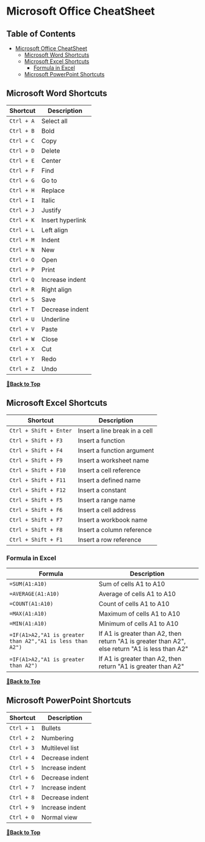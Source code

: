 # Microsoft Office CheatSheet

## Table of Contents

- [Microsoft Office CheatSheet](#microsoft-office-cheatsheet)
  - [Microsoft Word Shortcuts](#microsoft-word-shortcuts)
  - [Microsoft Excel Shortcuts](#microsoft-excel-shortcuts)
    - [Formula in Excel](#formula-in-excel)
  - [Microsoft PowerPoint Shortcuts](#microsoft-powerpoint-shortcuts)

## Microsoft Word Shortcuts

| Shortcut   | Description      |
| ---------- | ---------------- |
| `Ctrl + A` | Select all       |
| `Ctrl + B` | Bold             |
| `Ctrl + C` | Copy             |
| `Ctrl + D` | Delete           |
| `Ctrl + E` | Center           |
| `Ctrl + F` | Find             |
| `Ctrl + G` | Go to            |
| `Ctrl + H` | Replace          |
| `Ctrl + I` | Italic           |
| `Ctrl + J` | Justify          |
| `Ctrl + K` | Insert hyperlink |
| `Ctrl + L` | Left align       |
| `Ctrl + M` | Indent           |
| `Ctrl + N` | New              |
| `Ctrl + O` | Open             |
| `Ctrl + P` | Print            |
| `Ctrl + Q` | Increase indent  |
| `Ctrl + R` | Right align      |
| `Ctrl + S` | Save             |
| `Ctrl + T` | Decrease indent  |
| `Ctrl + U` | Underline        |
| `Ctrl + V` | Paste            |
| `Ctrl + W` | Close            |
| `Ctrl + X` | Cut              |
| `Ctrl + Y` | Redo             |
| `Ctrl + Z` | Undo             |

**[🔼Back to Top](#table-of-contents)**

## Microsoft Excel Shortcuts

| Shortcut               | Description                   |
| ---------------------- | ----------------------------- |
| `Ctrl + Shift + Enter` | Insert a line break in a cell |
| `Ctrl + Shift + F3`    | Insert a function             |
| `Ctrl + Shift + F4`    | Insert a function argument    |
| `Ctrl + Shift + F9`    | Insert a worksheet name       |
| `Ctrl + Shift + F10`   | Insert a cell reference       |
| `Ctrl + Shift + F11`   | Insert a defined name         |
| `Ctrl + Shift + F12`   | Insert a constant             |
| `Ctrl + Shift + F5`    | Insert a range name           |
| `Ctrl + Shift + F6`    | Insert a cell address         |
| `Ctrl + Shift + F7`    | Insert a workbook name        |
| `Ctrl + Shift + F8`    | Insert a column reference     |
| `Ctrl + Shift + F1`    | Insert a row reference        |

### Formula in Excel

| Formula                                                   | Description                                                                                     |
| --------------------------------------------------------- | ----------------------------------------------------------------------------------------------- |
| `=SUM(A1:A10)`                                            | Sum of cells A1 to A10                                                                          |
| `=AVERAGE(A1:A10)`                                        | Average of cells A1 to A10                                                                      |
| `=COUNT(A1:A10)`                                          | Count of cells A1 to A10                                                                        |
| `=MAX(A1:A10)`                                            | Maximum of cells A1 to A10                                                                      |
| `=MIN(A1:A10)`                                            | Minimum of cells A1 to A10                                                                      |
| `=IF(A1>A2,"A1 is greater than A2","A1 is less than A2")` | If A1 is greater than A2, then return "A1 is greater than A2", else return "A1 is less than A2" |
| `=IF(A1>A2,"A1 is greater than A2")`                      | If A1 is greater than A2, then return "A1 is greater than A2"                                   |

**[🔼Back to Top](#table-of-contents)**

## Microsoft PowerPoint Shortcuts

| Shortcut   | Description     |
| ---------- | --------------- |
| `Ctrl + 1` | Bullets         |
| `Ctrl + 2` | Numbering       |
| `Ctrl + 3` | Multilevel list |
| `Ctrl + 4` | Decrease indent |
| `Ctrl + 5` | Increase indent |
| `Ctrl + 6` | Decrease indent |
| `Ctrl + 7` | Increase indent |
| `Ctrl + 8` | Decrease indent |
| `Ctrl + 9` | Increase indent |
| `Ctrl + 0` | Normal view     |

**[🔼Back to Top](#table-of-contents)**

